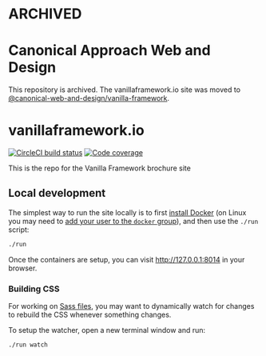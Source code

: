 # ARCHIVED
# Canonical Approach Web and Design
This repository is archived. The vanillaframework.io site was moved to [@canonical-web-and-design/vanilla-framework](https://github.com/canonical-web-and-design/vanilla-framework/).

# vanillaframework.io
[![CircleCI build status](https://circleci.com/gh/canonical-web-and-design/vanillaframework.io.svg?style=shield)](https://circleci.com/gh/canonical-web-and-design/vanillaframework.io) [![Code coverage](https://codecov.io/gh/canonical-web-and-design/vanillaframework.io/branch/master/graph/badge.svg)](https://codecov.io/gh/canonical-web-and-design/vanillaframework.io)

This is the repo for the Vanilla Framework brochure site

## Local development

The simplest way to run the site locally is to first [install Docker](https://docs.docker.com/engine/installation/) (on Linux you may need to [add your user to the `docker` group](https://docs.docker.com/engine/installation/linux/linux-postinstall/)), and then use the `./run` script:

``` bash
./run
```

Once the containers are setup, you can visit <http://127.0.0.1:8014> in your browser.

### Building CSS

For working on [Sass files](_sass), you may want to dynamically watch for changes to rebuild the CSS whenever something changes.

To setup the watcher, open a new terminal window and run:

``` bash
./run watch
```
